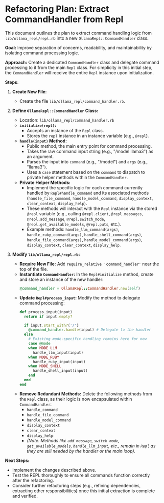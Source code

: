 # Refactoring Plan: Extract CommandHandler from Repl

This document outlines the plan to extract command handling logic from `lib/ollama_repl/repl.rb` into a new `OllamaRepl::CommandHandler` class.

**Goal:** Improve separation of concerns, readability, and maintainability by isolating command processing logic.

**Approach:** Create a dedicated `CommandHandler` class and delegate command processing to it from the main `Repl` class. For simplicity in this initial step, the `CommandHandler` will receive the entire `Repl` instance upon initialization.

**Steps:**

1.  **Create New File:**
    *   Create the file `lib/ollama_repl/command_handler.rb`.

2.  **Define `OllamaRepl::CommandHandler` Class:**
    *   Location: `lib/ollama_repl/command_handler.rb`
    *   **`initialize(repl)`:**
        *   Accepts an instance of the `Repl` class.
        *   Stores the `repl` instance in an instance variable (e.g., `@repl`).
    *   **`handle(input)` Method:**
        *   Public method, the main entry point for command processing.
        *   Takes the raw command input string (e.g., "/model llama3") as an argument.
        *   Parses the input into `command` (e.g., "/model") and `args` (e.g., "llama3").
        *   Uses a `case` statement based on the `command` to dispatch to private helper methods within the `CommandHandler`.
    *   **Private Helper Methods:**
        *   Implement the specific logic for each command currently handled by `Repl#handle_command` and its associated methods (`handle_file_command`, `handle_model_command`, `display_context`, `clear_context`, `display_help`).
        *   These methods will interact with the `Repl` instance via the stored `@repl` variable (e.g., calling `@repl.client`, `@repl.messages`, `@repl.add_message`, `@repl.switch_mode`, `@repl.get_available_models`, `@repl.puts`, etc.).
        *   Example methods: `handle_llm_command(args)`, `handle_ruby_command(args)`, `handle_shell_command(args)`, `handle_file_command(args)`, `handle_model_command(args)`, `display_context`, `clear_context`, `display_help`.

3.  **Modify `lib/ollama_repl/repl.rb`:**
    *   **Require New File:** Add `require_relative 'command_handler'` near the top of the file.
    *   **Instantiate `CommandHandler`:** In the `Repl#initialize` method, create and store an instance of the new handler:
        ```ruby
        @command_handler = OllamaRepl::CommandHandler.new(self)
        ```
    *   **Update `Repl#process_input`:** Modify the method to delegate command processing:
        ```ruby
        def process_input(input)
          return if input.empty?

          if input.start_with?('/')
            @command_handler.handle(input) # Delegate to the handler
          else
            # Existing mode-specific handling remains here for now
            case @mode
            when MODE_LLM
              handle_llm_input(input)
            when MODE_RUBY
              handle_ruby_input(input)
            when MODE_SHELL
              handle_shell_input(input)
            end
          end
        end
        ```
    *   **Remove Redundant Methods:** Delete the following methods from the `Repl` class, as their logic is now encapsulated within `CommandHandler`:
        *   `handle_command`
        *   `handle_file_command`
        *   `handle_model_command`
        *   `display_context`
        *   `clear_context`
        *   `display_help`
        *   *(Note: Methods like `add_message`, `switch_mode`, `get_available_models`, `handle_llm_input`, etc., remain in `Repl` as they are still needed by the handler or the main loop).*

**Next Steps:**

*   Implement the changes described above.
*   Test the REPL thoroughly to ensure all commands function correctly after the refactoring.
*   Consider further refactoring steps (e.g., refining dependencies, extracting other responsibilities) once this initial extraction is complete and verified.